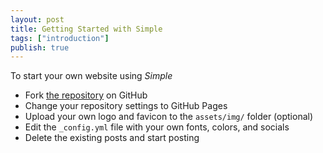 ```yaml
---
layout: post
title: Getting Started with Simple
tags: ["introduction"]
publish: true
---
```


To start your own website using *Simple*

- Fork [the repository](https://github.com/danaamundsen/simple) on GitHub
- Change your repository settings to GitHub Pages
- Upload your own logo and favicon to the `assets/img/` folder (optional)
- Edit the `_config.yml` file with your own fonts, colors, and socials
- Delete the existing posts and start posting
